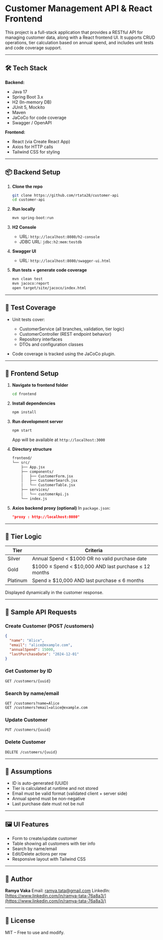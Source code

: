 # Customer Management API & React Frontend

This project is a full-stack application that provides a RESTful API for managing customer data, along with a React frontend UI. It supports CRUD operations, tier calculation based on annual spend, and includes unit tests and code coverage support.

---

## 🛠 Tech Stack

**Backend:**

* Java 17
* Spring Boot 3.x
* H2 (In-memory DB)
* JUnit 5, Mockito
* Maven
* JaCoCo for code coverage
* Swagger / OpenAPI

**Frontend:**

* React (via Create React App)
* Axios for HTTP calls
* Tailwind CSS for styling

---

## 📦 Backend Setup

1. **Clone the repo**

   ```bash
   git clone https://github.com/rtata28/customer-api
   cd customer-api
   ```

2. **Run locally**

   ```bash
   mvn spring-boot:run
   ```

3. **H2 Console**

    * URL: `http://localhost:8080/h2-console`
    * JDBC URL: `jdbc:h2:mem:testdb`

4. **Swagger UI**

    * URL: `http://localhost:8080/swagger-ui.html`

5. **Run tests + generate code coverage**

   ```bash
   mvn clean test
   mvn jacoco:report
   open target/site/jacoco/index.html
   ```

---

## 🧪 Test Coverage

* Unit tests cover:

    * CustomerService (all branches, validation, tier logic)
    * CustomerController (REST endpoint behavior)
    * Repository interfaces
    * DTOs and configuration classes
* Code coverage is tracked using the JaCoCo plugin.

---

## 🚀 Frontend Setup

1. **Navigate to frontend folder**

   ```bash
   cd frontend
   ```

2. **Install dependencies**

   ```bash
   npm install
   ```

3. **Run development server**

   ```bash
   npm start
   ```

   App will be available at `http://localhost:3000`

4. **Directory structure**

   ```bash
   frontend/
   └── src/
       ├── App.jsx
       ├── components/
       │   ├── CustomerForm.jsx
       │   ├── CustomerSearch.jsx
       │   └── CustomerTable.jsx
       ├── services/
       │   └── customerApi.js
       └── index.js
   ```

5. **Axios backend proxy (optional)** In `package.json`:

   ```json
   "proxy : http://localhost:8080"
   ```

---

## 🧮 Tier Logic

| Tier     | Criteria                                                |
| -------- | ------------------------------------------------------- |
| Silver   | Annual Spend < \$1000 OR no valid purchase date         |
| Gold     | \$1000 ≤ Spend < \$10,000 AND last purchase ≤ 12 months |
| Platinum | Spend ≥ \$10,000 AND last purchase ≤ 6 months           |

Displayed dynamically in the customer response.

---

## 🧾 Sample API Requests

### Create Customer (POST /customers)

```json
{
  "name": "Alice",
  "email": "alice@example.com",
  "annualSpend": 15000,
  "lastPurchaseDate": "2024-12-01"
}
```

### Get Customer by ID

```http
GET /customers/{uuid}
```

### Search by name/email

```http
GET /customers?name=Alice
GET /customers?email=alice@example.com
```

### Update Customer

```http
PUT /customers/{uuid}
```

### Delete Customer

```http
DELETE /customers/{uuid}
```

---

## 📌 Assumptions

* ID is auto-generated (UUID)
* Tier is calculated at runtime and not stored
* Email must be valid format (validated client + server side)
* Annual spend must be non-negative
* Last purchase date must not be null

---

## 🖼 UI Features

* Form to create/update customer
* Table showing all customers with tier info
* Search by name/email
* Edit/Delete actions per row
* Responsive layout with Tailwind CSS

---

## 👤 Author

**Ramya Vaka**
Email: [ramya.tata@gmail.com](mailto:ramya.tata@gmail.com)
LinkedIn: [https://www.linkedin.com/in/ramya-tata-76a8a3/](https://www.linkedin.com/in/ramya-tata-76a8a3/)

---

## 📃 License

MIT – Free to use and modify.
